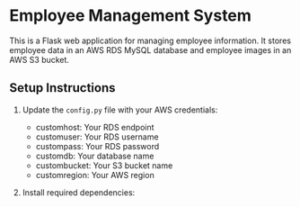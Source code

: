 # Employee Management System

This is a Flask web application for managing employee information. It stores employee data in an AWS RDS MySQL database and employee images in an AWS S3 bucket.

## Setup Instructions

1. Update the `config.py` file with your AWS credentials:
   - customhost: Your RDS endpoint
   - customuser: Your RDS username
   - custompass: Your RDS password
   - customdb: Your database name
   - custombucket: Your S3 bucket name
   - customregion: Your AWS region

2. Install required dependencies: